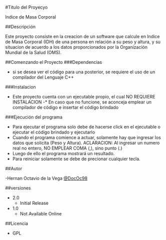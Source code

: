#Titulo del Proyecyo

Indice de Masa Corporal

##Descripción

Este proyecto consiste en la creacion de un software que calcule en Indice de Masa Corporal (IDH) de una persona en relación a su peso y altura, y su situacion de acuerdo a los datos proporcionados por la Organización Mundial de la Salud (OMS).

##Comenzando el Proyecto
###Dependencias

- si se desea ver el código para una posterior, se requiere el uso de un compilador del Lenguaje C++

###Instalacion

- Este proyecto cuenta con un ejecutable propio, el cual NO REQUIERE INSTALACION
-* En caso que no funcione, se aconceja emplear un compilador de código e insertar el código brindado

###Ejecución del programa

- Para ejecutar el programa solo debe de hacerse click en el ejecutable o ejecutar el código brindado y ejecutarlo
- Cuando el programa comience a actuar, solamente hay que ingresar los datos que solicita (Peso y Altura). 
ACLARACION: Al ingresar un numero real no entero, NO EMPLEAR COMA (,), sino punto (.)
- Luego de ello el programa mostrará un resultado. 
- Para reiniciar solamente se debe de precionar cualquier tecla. 

##Autor

-Hernan Octavio de la Vega [@DocOc98](h.o.delavega@gmail.com)

##versiones

- 2.0
  - Initial Release
- 1.0
  - Not Available Online
  
##Licencia 

- GPL
